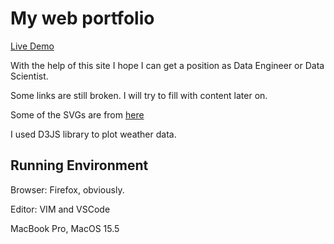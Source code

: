 # My web portfolio

[Live Demo](https://ndlopez.github.io)

With the help of this site I hope I can get a position as Data Engineer or Data Scientist.

Some links are still broken. I will try to fill with content later on.

Some of the SVGs are from [here](https://github.com/danklammer/bytesize-icons)

I used D3JS library to plot weather data.

## Running Environment

Browser: Firefox, obviously.

Editor: VIM and VSCode

MacBook Pro, MacOS 15.5